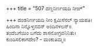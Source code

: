 +++
title = "507 ದಣ್ಡನಿರ್ಣಯದಿ ನೀಙ್"

+++
ದಂಡನಿರ್ಣಯದಿ ನೀಂ ಕ್ಷಮಿಸೆನಲ್ ನ್ಯಾಯಪತಿ।  
ಹಿಂದಿನಾ ನಿನ್ನೊಳ್ತನವನ್ ಅಂದಿನಳಲನ್॥  
ತಂದೆಬಗೆಯಿಂ ಬಗೆದು ಶಾಸನೋಗ್ರವನಿನಿತು।  
ಕುಂದಿಸಲಿಕಾಗದೇಂ? - ಮಂಕುತಿಮ್ಮ॥  
